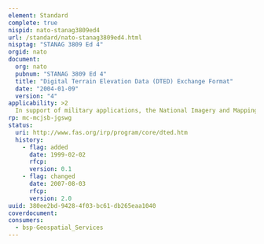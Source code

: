 ```yaml
---
element: Standard
complete: true
nispid: nato-stanag3809ed4
url: /standard/nato-stanag3809ed4.html
nisptag: "STANAG 3809 Ed 4"
orgid: nato
document:
  org: nato
  pubnum: "STANAG 3809 Ed 4"
  title: "Digital Terrain Elevation Data (DTED) Exchange Format"
  date: "2004-01-09"
  version: "4"
applicability: >2
  In support of military applications, the National Imagery and Mapping Agency (NIMA) has developed standard digital datasets (Digital Terrain Elevation Data (DTED) which is a uniform matrix of terrain elevation values providing basic quantitative data for systems and applications that require terrain elevation, slope, and/or surface roughness information. DTED is the DIGEST standard for gridded data. DTED data are distributed in a standardised system of recording terrain elevation data on CD-ROM. This format is primarily for data storage and exchange Each DTED (level 1) is arranged in 1-degree-by-1-degree geographic areas. Elevation matrix intervals vary according to latitude DTED files are designed to be contiguous. Adjacent files have no gaps and overlaps only along adjacent boundaries. The terrain elevation data is expressed in meters. DTED is compliant with ISO/IEC 8211 1994
rp: mc-mcjsb-jgswg
status:
  uri: http://www.fas.org/irp/program/core/dted.htm
  history: 
    - flag: added
      date: 1999-02-02
      rfcp: 
      version: 0.1
    - flag: changed
      date: 2007-08-03
      rfcp: 
      version: 2.0
uuid: 380ee2bd-9428-4f03-bc61-db265eaa1040
coverdocument:
consumers:
  - bsp-Geospatial_Services
---
```

